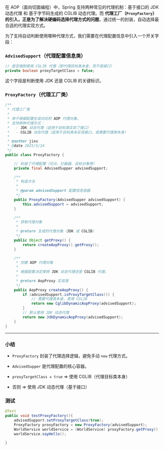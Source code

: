

在 AOP（面向切面编程）中，Spring 支持两种常见的代理机制：基于接口的 JDK 动态代理 和 基于字节码生成的 CGLIB 动态代理。而 **代理工厂（`ProxyFactory`）的引入，正是为了解决硬编码选择代理方式的问题**，通过统一的封装，自动选择最合适的代理实现方式。

为了支持自动判断使用哪种代理方式，我们需要在代理配置信息中引入一个开关字段：

###  `AdvisedSupport`（代理配置信息类）

```java
// 是否强制使用 CGLIB 代理（即代理目标类本身，而不是接口）
private boolean proxyTargetClass = false;
```

这个字段是判断使用 JDK 还是 CGLIB 的关键标识。


###  `ProxyFactory`（代理工厂类）

```java
/**
 * 代理工厂类
 * 
 * 用于根据配置生成对应的 AOP 代理对象。
 * 支持两种代理方式：
 *   - JDK 动态代理（适用于目标类实现了接口）
 *   - CGLIB 动态代理（适用于目标类未实现接口，或需要代理类本身）
 * 
 * @author jixu
 * @date 2025/5/24
 */
public class ProxyFactory {

    // 封装了代理配置（切点、拦截器、目标对象等）
    private final AdvisedSupper advisedSupport;

    /**
     * 构造方法
     * 
     * @param advisedSupport 配置信息容器
     */
    public ProxyFactory(AdvisedSupper advisedSupport) {
        this.advisedSupport = advisedSupport;
    }

    /**
     * 获取代理对象
     * 
     * @return 生成的代理对象（JDK 或 CGLIB）
     */
    public Object getProxy() {
        return createAopProxy().getProxy();
    }

    /**
     * 创建 AOP 代理对象
     * 
     * 根据配置决定使用 JDK 动态代理还是 CGLIB 代理。
     * 
     * @return AopProxy 实现类
     */
    public AopProxy createAopProxy() {
        if (advisedSupport.isProxyTargetClass()) {
            // 需要代理类本身，使用 CGLIB
            return new CglibDynamicAopProxy(advisedSupport);
        }
        // 默认使用 JDK 动态代理
        return new JdkDynamicAopProxy(advisedSupport);
    }
}
```

---

### 小结

- `ProxyFactory` 封装了代理选择逻辑，避免手动 `new` 代理方式。

- `AdvisedSupper` 是代理配置的核心容器。

- `proxyTargetClass = true` ⇒ 使用 CGLIB（代理目标类本身）

- 否则 ⇒ 使用 JDK 动态代理（基于接口）


### 测试

```java
@Test  
public void testProxyFactory(){  
    advisedSupport.setProxyTargetClass(true);  
    ProxyFactory proxyFactory = new ProxyFactory(advisedSupport);  
    WorldService worldService = (WorldService) proxyFactory.getProxy();  
    worldService.sayHello();  
  
}
```